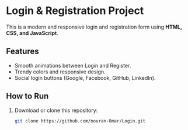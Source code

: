 # Login & Registration Project

This is a modern and responsive login and registration form using **HTML, CSS, and JavaScript**.

## Features
- Smooth animations between Login and Register.
- Trendy colors and responsive design.
- Social login buttons (Google, Facebook, GitHub, LinkedIn).

## How to Run
1. Download or clone this repository:
   ```bash
   git clone https://github.com/nouran-Omar/Login.git
